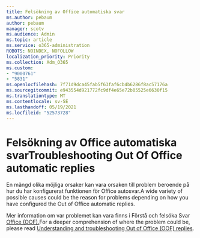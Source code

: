 ```yaml
---
title: Felsökning av Office automatiska svar
ms.author: pebaum
author: pebaum
manager: scotv
ms.audience: Admin
ms.topic: article
ms.service: o365-administration
ROBOTS: NOINDEX, NOFOLLOW
localization_priority: Priority
ms.collection: Adm_O365
ms.custom:
- "9000761"
- "5831"
ms.openlocfilehash: 7f71d9dca45fab5f63faf6cb4b6286f8ac57176a
ms.sourcegitcommit: e943554d921772fc9df4e65e72b05525e6630f15
ms.translationtype: MT
ms.contentlocale: sv-SE
ms.lasthandoff: 05/19/2021
ms.locfileid: "52573728"
---
```

# <a name="troubleshooting-out-of-office-automatic-replies"></a><span data-ttu-id="0d6c7-102">Felsökning av Office automatiska svar</span><span class="sxs-lookup"><span data-stu-id="0d6c7-102">Troubleshooting Out Of Office automatic replies</span></span>

<span data-ttu-id="0d6c7-103">En mängd olika möjliga orsaker kan vara orsaken till problem beroende på hur du har konfigurerat funktionen för Office autosvar.</span><span class="sxs-lookup"><span data-stu-id="0d6c7-103">A wide variety of possible causes could be the reason for problems depending on how you have configured the Out of Office automatic replies.</span></span>

<span data-ttu-id="0d6c7-104">Mer information om var problemet kan vara finns i Förstå och felsöka Svar [Office (OOF).](/exchange/troubleshoot/email-delivery/understand-troubleshoot-oof-replies)</span><span class="sxs-lookup"><span data-stu-id="0d6c7-104">For a deeper comprehension of where the problem could be, please read  [Understanding and troubleshooting Out of Office (OOF) replies](/exchange/troubleshoot/email-delivery/understand-troubleshoot-oof-replies).</span></span>